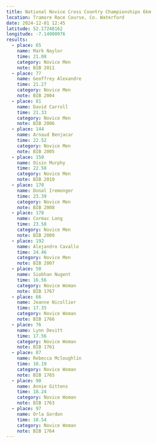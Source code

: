 ```yaml
---
title: National Novice Cross Country Championships 6km
location: Tramore Race Course, Co. Waterford
date: 2024-12-01 12:45
latitude: 52.17248162
longitude: -7.14900976
results:
  - place: 65
    name: Mark Naylor
    time: 21.08
    category: Novice Men
    note: BIB 2011
  - place: 77
    name: Geoffrey Alexandre
    time: 21.27
    category: Novice Men
    note: BIB 2004
  - place: 81
    name: David Carroll
    time: 21.33
    category: Novice Men
    note: BIB 2006
  - place: 144
    name: Arnaud Benjacar
    time: 22.52
    category: Novice Men
    note: BIB 2005
  - place: 150
    name: Oisin Murphy
    time: 22.58
    category: Novice Men
    note: BIB 2010
  - place: 170
    name: Donal Iremonger
    time: 23.39
    category: Novice Men
    note: BIB 2008
  - place: 178
    name: Cormac Long
    time: 23.58
    category: Novice Men
    note: BIB 2009
  - place: 192
    name: Alejandro Cavallo
    time: 24.46
    category: Novice Men
    note: BIB 2007
  - place: 50
    name: Siobhan Nugent
    time: 16.56
    category: Novice Woman
    note: BIB 1767
  - place: 66
    name: Jeanne Nicollier
    time: 17.35
    category: Novice Woman
    note: BIB 1766
  - place: 76
    name: Lynn Devitt
    time: 17.56
    category: Novice Woman
    note: BIB 1761
  - place: 87
    name: Rebecca Mcloughlin
    time: 18.19
    category: Novice Woman
    note: BIB 1765
  - place: 90
    name: Annie Gittens
    time: 18.24
    category: Novice Woman
    note: BIB 1763
  - place: 97
    name: Orla Gordon
    time: 18.54
    category: Novice Woman
    note: BIB 1764
---
```

